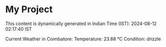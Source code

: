 # My Project

This content is dynamically generated in Indian Time (IST): 2024-08-12 02:17:40 IST


Current Weather in Coimbatore:
Temperature: 23.88 °C
Condition: drizzle
